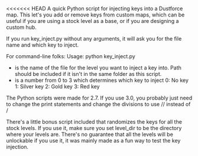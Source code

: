 <<<<<<< HEAD
A quick Python script for injecting keys into a Dustforce map.
This let's you add or remove keys from custom maps, which can be useful if you
are using a stock level as a base, or if you are designing a custom hub.

If you run key_inject.py without any arguments, it will ask you for the file name
and which key to inject.

For command-line folks:
Usage: python key_inject.py <filename> <key>
- <filename> is the name of the file for the level you want to inject a key into.
             Path should be included if it isn't in the same folder as this script.
- <key> is a number from 0 to 3 which determines which key to inject
	0: No key
	1: Silver key
	2: Gold key
	3: Red key
	

The Python scripts were made for 2.7. If you use 3.0, you probably just need to
change the print statements and change the divisions to use // instead of /
	
There's a little bonus script included that randomizes the keys for all the
stock levels. If you use it, make sure you set level_dir to be the directory
where your levels are.
There's no guarantee that all the levels will be unlockable if you use it,
it was mainly made as a fun way to test the key injection.
